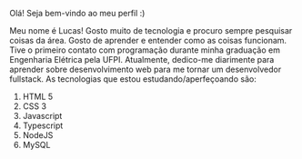 Olá! Seja bem-vindo ao meu perfil :) 

Meu nome é Lucas! Gosto muito de tecnologia e procuro sempre pesquisar coisas da área. Gosto de
aprender e entender como as coisas funcionam. Tive o primeiro contato com programação durante minha 
graduação em Engenharia Elétrica pela UFPI. Atualmente, dedico-me diarimente para aprender sobre
desenvolvimento web para me tornar um desenvolvedor fullstack. As tecnologias que estou estudando/aperfeçoando são:

1. HTML 5
2. CSS 3
3. Javascript
4. Typescript
5. NodeJS
6. MySQL 

